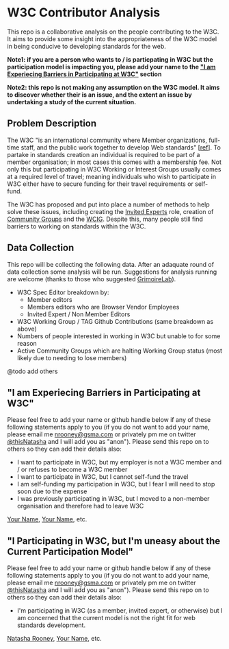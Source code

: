 # W3C Contributor Analysis
This repo is a collaborative analysis on the people contributing to the W3C. It aims to provide some insight into the appropriateness of the W3C model in being conducive to developing standards for the web. 

**Note1: if you are a person who wants to / is particpating in W3C but the participation model is impacting you, please add your name to the ["I am Experiecing Barriers in Participating at W3C"](/nrooney/w3c-contributor-analysis/blob/master/README.md#i-am-experiecing-barriers-in-participating-at-w3c) section**

**Note2: this repo is not making any assumption on the W3C model. It aims to discover whether their is an issue, and the extent an issue by undertaking a study of the current situation.**

## Problem Description
The W3C "is an international community where Member organizations, full-time staff, and the public work together to develop Web standards" [[ref](https://www.w3.org/)]. To partake in standards creation an individual is required to be part of a member organisation; in most cases this comes with a membership fee. Not only this but participating in W3C Working or Interest Groups usually comes at a required level of travel; meaning individuals who wish to participate in W3C either have to secure funding for their travel requirements or self-fund.

The W3C has proposed and put into place a number of methods to help solve these issues, including creating the [Invited Experts](#) role, creation of [Community Groups](#) and the [WCIG](#). Despite this, many people still find barriers to working on standards within the W3C.

## Data Collection
This repo will be collecting the following data. After an adaquate round of data collection some analysis will be run. Suggestions for analysis running are welcome (thanks to those who suggested [GrimoireLab](https://grimoirelab.gitbooks.io/tutorial/)).

* W3C Spec Editor breakdown by:
  * Member editors
  * Members editors who are Browser Vendor Employees
  * Invited Expert / Non Member Editors
* W3C Working Group / TAG Github Contributions (same breakdown as above)
* Numbers of people interested in working in W3C but unable to for some reason
* Active Community Groups which are halting Working Group status (most likely due to needing to lose members)

@todo add others

## "I am Experiecing Barriers in Participating at W3C"
Please feel free to add your name or github handle below if any of these following statements apply to you (if you do not want to add your name, please email me <nrooney@gsma.com> or privately pm me on twitter [@thisNatasha](https://twitter.com/thisnatasha) and I will add you as "anon"). Please send this repo on to others so they can add their details also:

* I want to participate in W3C, but my employer is not a W3C member and / or refuses to become a W3C member
* I want to participate in W3C, but I cannot self-fund the travel
* I am self-funding my participation in W3C, but I fear I will need to stop soon due to the expense
* I was previously participating in W3C, but I moved to a non-member organisation and therefore had to leave W3C

[Your Name](github/url), [Your Name](github/url), etc.

## "I Participating in W3C, but I'm uneasy about the Current Participation Model"
Please feel free to add your name or github handle below if any of these following statements apply to you (if you do not want to add your name, please email me <nrooney@gsma.com> or privately pm me on twitter [@thisNatasha](https://twitter.com/thisnatasha) and I will add you as "anon"). Please send this repo on to others so they can add their details also:

* I'm participating in W3C (as a member, invited expert, or otherwise) but I am concerned that the current model is not the right fit for web standards development.

[Natasha Rooney](https://github.com/nrooney), [Your Name](github/url), etc.


